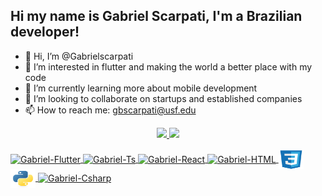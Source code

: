 ## Hi my name is Gabriel Scarpati, I'm a Brazilian developer!
- 👋 Hi, I’m @Gabrielscarpati
- 👀 I’m interested in flutter and making the world a better place with my code 
- 🌱 I’m currently learning more about mobile development
- 💞️ I’m looking to collaborate on startups and established companies
- 📫 How to reach me: gbscarpati@usf.edu


<div align="center">
  <a href="https://github.com/Gabrielscarpati">
  <img height="180em" src="https://github-readme-stats.vercel.app/api?username=Gabrielscarpati&show_icons=true&theme=dracula&include_all_commits=true&count_private=true"/>
  <img height="180em" src="https://github-readme-stats.vercel.app/api/top-langs/?username=Gabrielscarpati&layout=compact&langs_count=7&theme=dracula"/>
</div>

 <div style="display: inline_block"><br>

  <img align="center" alt="Gabriel-Flutter" height="30" width="40" src="https://cdn.jsdelivr.net/gh/devicons/devicon/icons/flutter/flutter-original.svg">
  <img align="center" alt="Gabriel-Ts" height="30" width="40" src="https://cdn.jsdelivr.net/gh/devicons/devicon/icons/firebase/firebase-plain.svg">
  <img align="center" alt="Gabriel-React" height="30" width="40" src="https://cdn.jsdelivr.net/gh/devicons/devicon/icons/androidstudio/androidstudio-original.svg">
  <img align="center" alt="Gabriel-HTML" height="30" width="40" src="https://cdn.jsdelivr.net/gh/devicons/devicon/icons/dart/dart-original.svg">
  <img align="center" alt="Gabriel-CSS" height="30" width="40" src="https://raw.githubusercontent.com/devicons/devicon/master/icons/css3/css3-original.svg">
  <img align="center" alt="Gabriel-Python" height="30" width="40" src="https://raw.githubusercontent.com/devicons/devicon/master/icons/python/python-original.svg">
  <img align="center" alt="Gabriel-Csharp" height="30" width="40" src="https://cdn.jsdelivr.net/gh/devicons/devicon/icons/react/react-original.svg">

</div>
  
  ##
 
